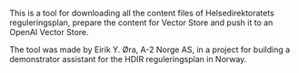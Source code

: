 This is a tool for downloading all the content files of Helsedirektoratets reguleringsplan, prepare the content for Vector Store and push it to an OpenAI Vector Store.

The tool was made by Eirik Y. Øra, A-2 Norge AS, in a project for building a demonstrator assistant for the HDIR reguleringsplan in Norway.
